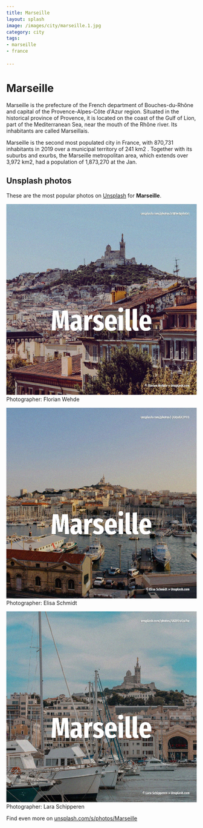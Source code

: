 ```yaml
---
title: Marseille
layout: splash
image: /images/city/marseille.1.jpg
category: city
tags:
- marseille
- france

---
```

# Marseille

Marseille  is the prefecture of the French department of Bouches-du-Rhône  and capital of the 
Provence-Alpes-Côte d'Azur region.
Situated in the historical province of Provence, it is located on the coast of the Gulf of Lion, 
part of the Mediterranean Sea, near the mouth of the Rhône river.
Its inhabitants are called Marseillais.

Marseille is the second most populated city in France, with 870,731 inhabitants in 2019  over a 
municipal territory of 241 km2 .
Together with its suburbs and exurbs, the Marseille metropolitan area, which extends over 3,972 
km2, had a population of 1,873,270 at the Jan.

 
## Unsplash photos
These are the most popular photos on [Unsplash](https://unsplash.com) for **Marseille**.
 
![Marseille](/images/city/marseille.1.jpg)
Photographer:  Florian Wehde
 
![Marseille](/images/city/marseille.2.jpg)
Photographer:  Elisa Schmidt
 
![Marseille](/images/city/marseille.3.jpg)
Photographer:  Lara Schipperen
 
Find even more on [unsplash.com/s/photos/Marseille](https://unsplash.com/s/photos/Marseille)
 
